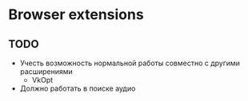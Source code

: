 Browser extensions
=========

## TODO
* Учесть возможность нормальной работы совместно с другими расширениями
  - VkOpt
* Должно работать в поиске аудио

